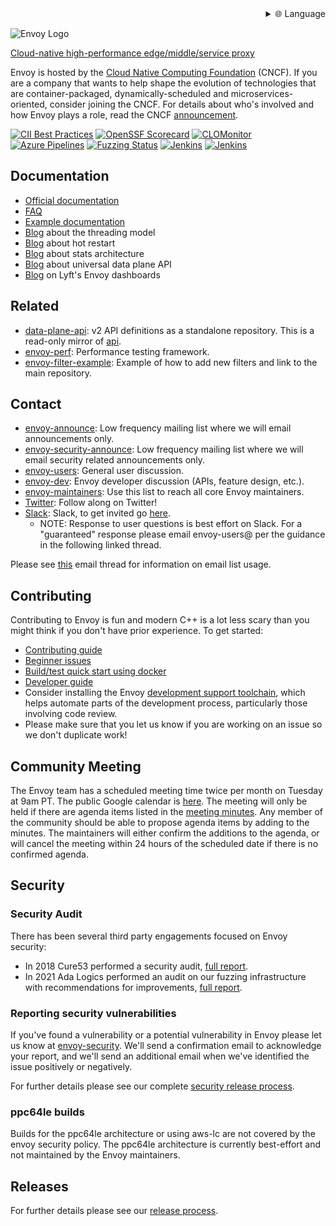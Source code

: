 
<div align="right">
  <details>
    <summary >🌐 Language</summary>
    <div>
      <div align="right">
        <p><a href="https://openaitx.github.io/view.html?user=envoyproxy&project=envoy&lang=en">English</a></p>
        <p><a href="https://openaitx.github.io/view.html?user=envoyproxy&project=envoy&lang=zh-CN">简体中文</a></p>
        <p><a href="https://openaitx.github.io/view.html?user=envoyproxy&project=envoy&lang=zh-TW">繁體中文</a></p>
        <p><a href="https://openaitx.github.io/view.html?user=envoyproxy&project=envoy&lang=ja">日本語</a></p>
        <p><a href="https://openaitx.github.io/view.html?user=envoyproxy&project=envoy&lang=ko">한국어</a></p>
        <p><a href="https://openaitx.github.io/view.html?user=envoyproxy&project=envoy&lang=hi">हिन्दी</a></p>
        <p><a href="https://openaitx.github.io/view.html?user=envoyproxy&project=envoy&lang=th">ไทย</a></p>
        <p><a href="https://openaitx.github.io/view.html?user=envoyproxy&project=envoy&lang=fr">Français</a></p>
        <p><a href="https://openaitx.github.io/view.html?user=envoyproxy&project=envoy&lang=de">Deutsch</a></p>
        <p><a href="https://openaitx.github.io/view.html?user=envoyproxy&project=envoy&lang=es">Español</a></p>
        <p><a href="https://openaitx.github.io/view.html?user=envoyproxy&project=envoy&lang=it">Itapano</a></p>
        <p><a href="https://openaitx.github.io/view.html?user=envoyproxy&project=envoy&lang=ru">Русский</a></p>
        <p><a href="https://openaitx.github.io/view.html?user=envoyproxy&project=envoy&lang=pt">Português</a></p>
        <p><a href="https://openaitx.github.io/view.html?user=envoyproxy&project=envoy&lang=nl">Nederlands</a></p>
        <p><a href="https://openaitx.github.io/view.html?user=envoyproxy&project=envoy&lang=pl">Polski</a></p>
        <p><a href="https://openaitx.github.io/view.html?user=envoyproxy&project=envoy&lang=ar">العربية</a></p>
        <p><a href="https://openaitx.github.io/view.html?user=envoyproxy&project=envoy&lang=fa">فارسی</a></p>
        <p><a href="https://openaitx.github.io/view.html?user=envoyproxy&project=envoy&lang=tr">Türkçe</a></p>
        <p><a href="https://openaitx.github.io/view.html?user=envoyproxy&project=envoy&lang=vi">Tiếng Việt</a></p>
        <p><a href="https://openaitx.github.io/view.html?user=envoyproxy&project=envoy&lang=id">Bahasa Indonesia</a></p>
      </div>
    </div>
  </details>
</div>

![Envoy Logo](https://github.com/envoyproxy/artwork/blob/main/PNG/Envoy_Logo_Final_PANTONE.png)

[Cloud-native high-performance edge/middle/service proxy](https://www.envoyproxy.io/)

Envoy is hosted by the [Cloud Native Computing Foundation](https://cncf.io) (CNCF). If you are a
company that wants to help shape the evolution of technologies that are container-packaged,
dynamically-scheduled and microservices-oriented, consider joining the CNCF. For details about who's
involved and how Envoy plays a role, read the CNCF
[announcement](https://www.cncf.io/blog/2017/09/13/cncf-hosts-envoy/).

[![CII Best Practices](https://bestpractices.coreinfrastructure.org/projects/1266/badge)](https://bestpractices.coreinfrastructure.org/projects/1266)
[![OpenSSF Scorecard](https://api.securityscorecards.dev/projects/github.com/envoyproxy/envoy/badge)](https://securityscorecards.dev/viewer/?uri=github.com/envoyproxy/envoy)
[![CLOMonitor](https://img.shields.io/endpoint?url=https://clomonitor.io/api/projects/cncf/envoy/badge)](https://clomonitor.io/projects/cncf/envoy)
[![Azure Pipelines](https://dev.azure.com/cncf/envoy/_apis/build/status/11?branchName=main)](https://dev.azure.com/cncf/envoy/_build/latest?definitionId=11&branchName=main)
[![Fuzzing Status](https://oss-fuzz-build-logs.storage.googleapis.com/badges/envoy.svg)](https://bugs.chromium.org/p/oss-fuzz/issues/list?sort=-opened&can=1&q=proj:envoy)
[![Jenkins](https://powerci.osuosl.org/buildStatus/icon?job=build-envoy-static-master&subject=ppc64le%20build)](https://powerci.osuosl.org/job/build-envoy-static-master/)
[![Jenkins](https://ibmz-ci.osuosl.org/buildStatus/icon?job=Envoy_IBMZ_CI&subject=s390x%20build)](https://ibmz-ci.osuosl.org/job/Envoy_IBMZ_CI/)

## Documentation

* [Official documentation](https://www.envoyproxy.io/)
* [FAQ](https://www.envoyproxy.io/docs/envoy/latest/faq/overview)
* [Example documentation](https://github.com/envoyproxy/examples/)
* [Blog](https://medium.com/@mattklein123/envoy-threading-model-a8d44b922310) about the threading model
* [Blog](https://medium.com/@mattklein123/envoy-hot-restart-1d16b14555b5) about hot restart
* [Blog](https://medium.com/@mattklein123/envoy-stats-b65c7f363342) about stats architecture
* [Blog](https://medium.com/@mattklein123/the-universal-data-plane-api-d15cec7a) about universal data plane API
* [Blog](https://medium.com/@mattklein123/lyfts-envoy-dashboards-5c91738816b1) on Lyft's Envoy dashboards

## Related

* [data-plane-api](https://github.com/envoyproxy/data-plane-api): v2 API definitions as a standalone
  repository. This is a read-only mirror of [api](api/).
* [envoy-perf](https://github.com/envoyproxy/envoy-perf): Performance testing framework.
* [envoy-filter-example](https://github.com/envoyproxy/envoy-filter-example): Example of how to add new filters
  and link to the main repository.

## Contact

* [envoy-announce](https://groups.google.com/forum/#!forum/envoy-announce): Low frequency mailing
  list where we will email announcements only.
* [envoy-security-announce](https://groups.google.com/forum/#!forum/envoy-security-announce): Low frequency mailing
  list where we will email security related announcements only.
* [envoy-users](https://groups.google.com/forum/#!forum/envoy-users): General user discussion.
* [envoy-dev](https://groups.google.com/forum/#!forum/envoy-dev): Envoy developer discussion (APIs,
  feature design, etc.).
* [envoy-maintainers](https://groups.google.com/forum/#!forum/envoy-maintainers): Use this list
  to reach all core Envoy maintainers.
* [Twitter](https://twitter.com/EnvoyProxy/): Follow along on Twitter!
* [Slack](https://envoyproxy.slack.com/): Slack, to get invited go [here](https://communityinviter.com/apps/envoyproxy/envoy).
  * NOTE: Response to user questions is best effort on Slack. For a "guaranteed" response please email
    envoy-users@ per the guidance in the following linked thread.

Please see [this](https://groups.google.com/forum/#!topic/envoy-announce/l9zjYsnS3TY) email thread
for information on email list usage.

## Contributing

Contributing to Envoy is fun and modern C++ is a lot less scary than you might think if you don't
have prior experience. To get started:

* [Contributing guide](CONTRIBUTING.md)
* [Beginner issues](https://github.com/envoyproxy/envoy/issues?q=is%3Aopen+is%3Aissue+label%3Abeginner)
* [Build/test quick start using docker](ci#building-and-running-tests-as-a-developer)
* [Developer guide](DEVELOPER.md)
* Consider installing the Envoy [development support toolchain](https://github.com/envoyproxy/envoy/blob/main/support/README.md), which helps automate parts of the development process, particularly those involving code review.
* Please make sure that you let us know if you are working on an issue so we don't duplicate work!

## Community Meeting

The Envoy team has a scheduled meeting time twice per month on Tuesday at 9am PT. The public
Google calendar is [here](https://goo.gl/PkDijT).  The meeting will only be held
if there are agenda items listed in the [meeting
minutes](https://goo.gl/5Cergb).  Any member of the community should be able to
propose agenda items by adding to the minutes.  The maintainers will either confirm
the additions to the agenda, or will cancel the meeting within 24 hours of the scheduled
date if there is no confirmed agenda.

## Security

### Security Audit

There has been several third party engagements focused on Envoy security:
* In 2018 Cure53 performed a security audit, [full report](docs/security/audit_cure53_2018.pdf).
* In 2021 Ada Logics performed an audit on our fuzzing infrastructure with recommendations for improvements, [full report](docs/security/audit_fuzzer_adalogics_2021.pdf).

### Reporting security vulnerabilities

If you've found a vulnerability or a potential vulnerability in Envoy please let us know at
[envoy-security](mailto:envoy-security@googlegroups.com). We'll send a confirmation
email to acknowledge your report, and we'll send an additional email when we've identified the issue
positively or negatively.

For further details please see our complete [security release process](SECURITY.md).

### ppc64le builds

Builds for the ppc64le architecture or using aws-lc are not covered by the envoy security policy. The ppc64le architecture is currently best-effort and not maintained by the Envoy maintainers.

## Releases

For further details please see our [release process](https://github.com/envoyproxy/envoy/blob/main/RELEASES.md).
